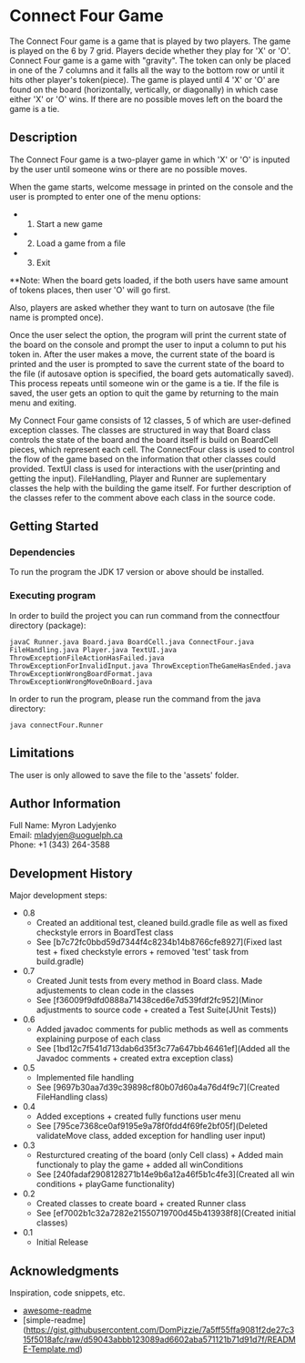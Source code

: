 # Connect Four Game

The Connect Four game is a game that is played by two players. The game is played on the 6 by 7 grid. Players decide whether they play for 'X' or 'O'. Connect Four game is a game with "gravity". The token can only be placed in one of the 7 columns and it falls all the way to the bottom row or until it hits other player's token(piece). The game is played until 4 'X' or 'O' are found on the board (horizontally, vertically, or diagonally) in which case either 'X' or 'O' wins. If there are no possible moves left on the board the game is a tie.

## Description

The Connect Four game is a two-player game in which 'X' or 'O' is inputed by the user until someone wins or there are no possible moves.

When the game starts, welcome message in printed on the console and the user is prompted to enter one of the menu options:
* 1) Start a new game
* 2) Load a game from a file
* 3) Exit

**Note: When the board gets loaded, if the both users have same amount of tokens places, then user 'O' will go first.

Also, players are asked whether they want to turn on autosave (the file name is prompted once).

Once the user select the option, the program will print the current state of the board on the console and prompt the user to input a column to put his token in. After the user makes a move, the current state of the board is printed and the user is prompted to save the current state of the board to the file (if autosave option is specified, the board gets automatically saved). This process repeats until someone win or the game is a tie. If the file is saved, the user gets an option to quit the game by returning to the main menu and exiting.

My Connect Four game consists of 12 classes, 5 of which are user-defined exception classes. The classes are structured in way that Board class controls the state of the board and the board itself is build on BoardCell pieces, which represent each cell. The ConnectFour class is used to control the flow of the game based on the information that other classes could provided. TextUI class is used for interactions with the user(printing and getting the input). FileHandling, Player and Runner are suplementary classes the help with the building the game itself. For further description of the classes refer to the comment above each class in the source code.

## Getting Started

### Dependencies

To run the program the JDK 17 version or above should be installed. 

### Executing program

In order to build the project you can run command from the connectfour directory (package):
```
javaC Runner.java Board.java BoardCell.java ConnectFour.java FileHandling.java Player.java TextUI.java ThrowExceptionFileActionHasFailed.java ThrowExceptionForInvalidInput.java ThrowExceptionTheGameHasEnded.java ThrowExceptionWrongBoardFormat.java ThrowExceptionWrongMoveOnBoard.java
```

In order to run the program, please run the command from the java directory:
```
java connectFour.Runner
```

## Limitations

The user is only allowed to save the file to the 'assets' folder.

## Author Information

Full Name: Myron Ladyjenko\
Email: mladyjen@uoguelph.ca\
Phone: +1 (343) 264-3588

## Development History

Major development steps:

* 0.8
    * Created an additional test, cleaned build.gradle file as well as fixed checkstyle errors in BoardTest class
    * See [b7c72fc0bbd59d7344f4c8234b14b8766cfe8927](Fixed last test + fixed checkstyle errors + removed 'test' task from build.gradle)
* 0.7
    * Created Junit tests from every method in Board class. Made adjustements to clean code in the classes
    * See [f36009f9dfd0888a71438ced6e7d539fdf2fc952](Minor adjustments to source code + created a Test Suite(JUnit Tests))
* 0.6
    * Added javadoc comments for public methods as well as comments explaining purpose of each class
    * See [1bd12c7f541d713dab6d35f3c77a647bb46461ef](Added all the Javadoc comments + created extra exception class)
* 0.5
    * Implemented file handling
    * See [9697b30aa7d39c39898cf80b07d60a4a76d4f9c7](Created FileHandling class)
* 0.4
    * Added exceptions + created fully functions user menu
    * See [795ce7368ce0af9195e9a78f0fdd4f69fe2bf05f](Deleted validateMove class, added exception for handling user input)
* 0.3
    * Resturctured creating of the board (only Cell class) + Added main functionaly to play the game + added all winConditions
    * See [240fadaf2908128271b14e9b6a12a46f5b1c4fe3](Created all win conditions + playGame functionality)
* 0.2
    * Created classes to create board + created Runner class
    * See [ef7002b1c32a7282e21550719700d45b413938f8](Created initial classes)
* 0.1
    * Initial Release

## Acknowledgments

Inspiration, code snippets, etc.
* [awesome-readme](https://github.com/matiassingers/awesome-readme)
* [simple-readme] (https://gist.githubusercontent.com/DomPizzie/7a5ff55ffa9081f2de27c315f5018afc/raw/d59043abbb123089ad6602aba571121b71d91d7f/README-Template.md)



